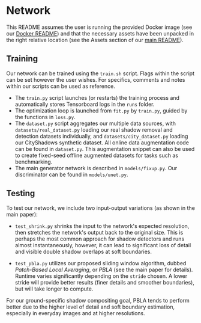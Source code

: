 # Network
This README assumes the user is running the provided Docker image (see our [Docker README](https://github.com/lvsn/shadowcompositing/blob/main/src/docker/README.md)) and that the necessary assets have been unpacked in the right relative location (see the Assets section of our [main README](https://github.com/lvsn/shadowcompositing/blob/main/README.md)).

## Training
Our network can be trained using the `train.sh` script. Flags within the script can be set however the user wishes. For specifics, comments and notes within our scripts can be used as reference.

- The `train.py` script launches (or restarts) the training process and automatically stores Tensorboard logs in the `runs` folder.
- The optimization loop is launched from `fit.py` by `train.py`, guided by the functions in `loss.py`.
- The `dataset.py` script aggregates our multiple data sources, with `datasets/real_dataset.py` loading our real shadow removal and detection datasets individually, and `datasets/city_dataset.py` loading our CityShadows synthetic dataset. All online data augmentation code can be found in `dataset.py`. This augmentation snippet can also be used to create fixed-seed offline augmented datasets for tasks such as benchmarking.
- The main generator network is described in `models/fixup.py`. Our discriminator can be found in `models/unet.py`.

## Testing
To test our network, we include two input-output variations (as shown in the main paper):

- `test_shrink.py` shrinks the input to the network's expected resolution, then stretches the network's output back to the original size. This is perhaps the most common approach for shadow detectors and runs almost instantaneously, however, it can lead to significant loss of detail and visible double shadow overlaps at soft boundaries.

- `test_pbla.py` utilizes our proposed sliding window algorithm, dubbed *Patch-Based Local Averaging*, or *PBLA* (see the main paper for details). Runtime varies significantly depending on the `stride` chosen. A lower stride will provide better results (finer details and smoother boundaries), but will take longer to compute.

For our ground-specific shadow compositing goal, PBLA tends to perform better due to the higher level of detail and soft boundary estimation, especially in everyday images and at higher resolutions.
